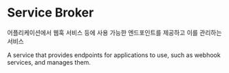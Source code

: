 # Service Broker

어플리케이션에서 웹훅 서비스 등에 사용 가능한 엔드포인트를 제공하고 이를 관리하는 서비스

A service that provides endpoints for applications to use, such as webhook services, and manages them.
